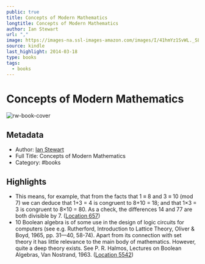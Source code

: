 ```yaml
---
public: true
title: Concepts of Modern Mathematics
longtitle: Concepts of Modern Mathematics
author: Ian Stewart
url: ","
image: https://images-na.ssl-images-amazon.com/images/I/41hmYz1SvWL._SL200_.jpg
source: kindle
last_highlight: 2014-03-18
type: books
tags:
  - books
---
```

# Concepts of Modern Mathematics

![rw-book-cover](https://images-na.ssl-images-amazon.com/images/I/41hmYz1SvWL._SL200_.jpg)

## Metadata
- Author: [Ian Stewart](Ian%20Stewart.md)
- Full Title: Concepts of Modern Mathematics
- Category: #books

## Highlights
- This means, for example, that from the facts that 1 ≡ 8 and 3 ≡ 10 (mod 7) we can deduce that 1+3 = 4 is congruent to 8+10 = 18; and that 1×3 = 3 is congruent to 8×10 = 80. As a check, the differences 14 and 77 are both divisible by 7. ([Location 657](https://readwise.io/to_kindle?action=open&asin=B00CWR4MIK&location=657))
- 10 Boolean algebra is of some use in the design of logic circuits for computers (see e.g. Rutherford, Introduction to Lattice Theory, Oliver & Boyd, 1965, pp. 31—40, 58-74). Apart from its connection with set theory it has little relevance to the main body of mathematics. However, quite a deep theory exists. See P. R. Halmos, Lectures on Boolean Algebras, Van Nostrand, 1963. ([Location 5542](https://readwise.io/to_kindle?action=open&asin=B00CWR4MIK&location=5542))
